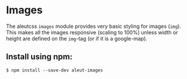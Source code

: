 # Images

The aleutcss `images` module provides very basic styling for images (`img`).
This makes all the images responsive (scaling to 100%) unless width or height
are defined on the `img`-tag (or if it is a google-map).


## Install using npm:

    $ npm install --save-dev aleut-images
